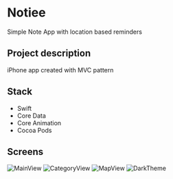 # Notiee

Simple Note App with location based reminders

## Project description

iPhone app created with MVC pattern

## Stack

- Swift
- Core Data
- Core Animation
- Cocoa Pods

## Screens

![](https://user-images.githubusercontent.com/34458752/94605769-db740e00-0299-11eb-9e2c-82b656bf0ba2.png "MainView")
![](https://user-images.githubusercontent.com/34458752/94605917-0b231600-029a-11eb-9eda-03da78614abc.png "CategoryView")
![](https://user-images.githubusercontent.com/34458752/94605756-d8791d80-0299-11eb-839f-f88dda39872f.png "MapView")
![](https://user-images.githubusercontent.com/34458752/94605771-db740e00-0299-11eb-9d31-fd2ad82e63c2.png "DarkTheme")
